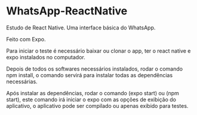 # WhatsApp-ReactNative
Estudo de React Native. Uma interface básica do WhatsApp.

Feito com Expo.

Para iniciar o teste é necessário baixar ou clonar o app, ter o react native e expo instalados no computador.

Depois de todos os softwares necessários instalados, rodar o comando npm install, o comando servirá para instalar todas as dependências necessárias.

Após instalar as dependências, rodar o comando (expo start) ou (npm start), este comando irá iniciar o expo com as opções de exibição do aplicativo, o aplicativo pode ser compilado ou apenas exibido para testes.
